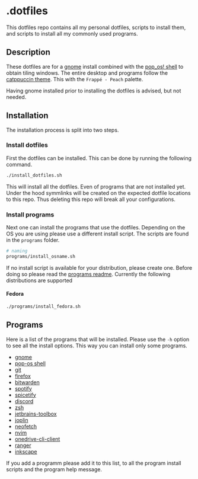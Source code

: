 # .dotfiles

This dotfiles repo contains all my personal dotfiles, scripts to install them, and scripts to install all my commonly used programs.

## Description

These dotfiles are for a [gnome](https://www.gnome.org/) install combined with the [pop_os! shell](https://github.com/pop-os/shell) to obtain tiling windows. The entire desktop and programs follow the 
[catppuccin theme](https://github.com/catppuccin/catppuccin). This with the `Frappé - Peach` palette.

Having gnome installed prior to installing the dotfiles is advised, but not needed.

## Installation

The installation process is split into two steps.

### Install dotfiles
First the dotfiles can be installed. This can be done by running the following command.

```sh
./install_dotfiles.sh
```

This will install all the dotfiles. Even of programs that are not installed yet. Under the hood symmlinks will be created on the expected dotfile locations to this repo. Thus deleting this repo will break all your configurations.

### Install programs

Next one can install the programs that use the dotfiles.
Depending on the OS you are using please use a different install script.
The scripts are found in the `programs` folder.

```sh
# naming
programs/install_osname.sh
```

If no install script is available for your distribution, please create one. Before doing so please read the [programs readme](/programs/README.md). Currently the following distributions are supported

#### Fedora
```sh
./programs/install_fedora.sh
```


## Programs
Here is a list of the programs that will be installed.
Please use the `-h` option to see all the install options.
This way you can install only some programs.

- [gnome](https://www.gnome.org/)
- [pop-os shell](https://github.com/pop-os/shell)
- [git](https://git-scm.com/)
- [firefox](https://www.mozilla.org/en-US/firefox/)
- [bitwarden](https://bitwarden.com/)
- [spotify](https://www.spotify.com/us/download/android/)
- [spicetify](https://spicetify.app/)
- [discord](https://discord.com/)
- [zsh](https://www.zsh.org/)
- [jetbrains-toolbox](https://www.jetbrains.com/toolbox-app/)
- [joplin](https://joplinapp.org/)
- [neofetch](https://github.com/dylanaraps/neofetch)
- [nvim](https://github.com/neovim/neovim)
- [onedrive-cli-client](https://github.com/abraunegg/onedrive)
- [ranger](https://github.com/ranger/ranger)
- [inkscape](https://inkscape.org/)

If you add a programm please add it to this list, to all the program install scripts and the program help message.
